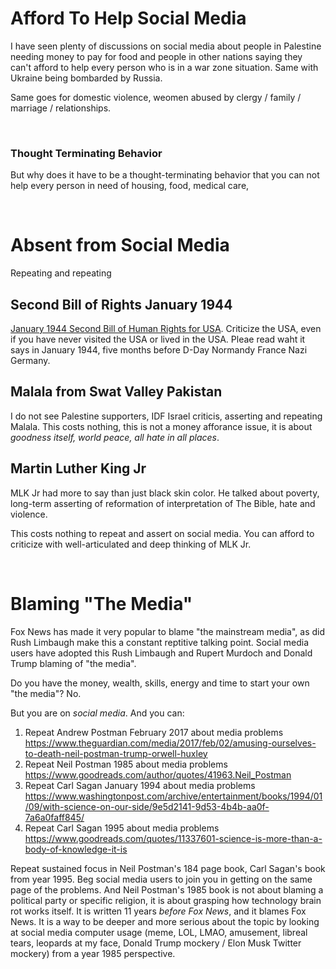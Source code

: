 # Afford To Help Social Media

I have seen plenty of discussions on social media about people in Palestine needing money to pay for food and people in other nations saying they can't afford to help every person who is in a war zone situation. Same with Ukraine being bombarded by Russia.

Same goes for domestic violence, weomen abused by clergy / family / marriage / relationships.

&nbsp;

### Thought Terminating Behavior

But why does it have to be a thought-terminating behavior that you can not help every person in need of housing, food, medical care, 

&nbsp;

# Absent from Social Media

Repeating and repeating

## Second Bill of Rights January 1944

[January 1944 Second Bill of Human Rights for USA](https://en.wikipedia.org/wiki/Second_Bill_of_Rights). Criticize the USA, even if you have never visited the USA or lived in the USA. Pleae read waht it says in January 1944, five months before D-Day Normandy France Nazi Germany.

## Malala from Swat Valley Pakistan

I do not see Palestine supporters, IDF Israel criticis, asserting and repeating Malala. This costs nothing, this is not a money afforance issue, it is about *goodness itself, world peace, all hate in all places*.

## Martin Luther King Jr

MLK Jr had more to say than just black skin color. He talked about poverty, long-term asserting of reformation of interpretation of The Bible, hate and violence.

This costs nothing to repeat and assert on social media. You can afford to criticize with well-articulated and deep thinking of MLK Jr.

&nbsp;

# Blaming "The Media"

Fox News has made it very popular to blame "the mainstream media", as did Rush Limbaugh make this a constant reptitive talking point. Social media users have adopted this Rush Limbaugh and Rupert Murdoch and Donald Trump blaming of "the media".

Do you have the money, wealth, skills, energy and time to start your own "the media"? No.

But you are on *social media*. And you can:

1. Repeat Andrew Postman February 2017 about media problems https://www.theguardian.com/media/2017/feb/02/amusing-ourselves-to-death-neil-postman-trump-orwell-huxley
2. Repeat Neil Postman 1985 about media problems https://www.goodreads.com/author/quotes/41963.Neil_Postman
3. Repeat Carl Sagan January 1994 about media problems https://www.washingtonpost.com/archive/entertainment/books/1994/01/09/with-science-on-our-side/9e5d2141-9d53-4b4b-aa0f-7a6a0faff845/
4. Repeat Carl Sagan 1995 about media problems https://www.goodreads.com/quotes/11337601-science-is-more-than-a-body-of-knowledge-it-is

Repeat sustained focus in Neil Postman's 184 page book, Carl Sagan's book from year 1995. Beg social media users to join you in getting on the same page of the problems. And Neil Postman's 1985 book is not about blaming a political party or specific religion, it is about grasping how technology brain rot works itself. It is written 11 years *before Fox News*, and it blames Fox News. It is a way to be deeper and more serious about the topic by looking at social media computer usage (meme, LOL, LMAO, amusement, libreal tears, leopards at my face, Donald Trump mockery / Elon Musk Twitter mockery) from a year 1985 perspective.

